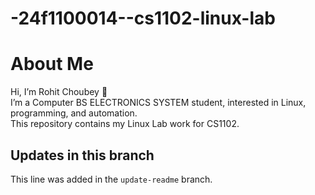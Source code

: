 # -24f1100014--cs1102-linux-lab
# About Me

Hi, I’m Rohit Choubey 👋  
I’m a Computer BS ELECTRONICS SYSTEM student, interested in Linux, programming, and automation.  
This repository contains my Linux Lab work for CS1102.  

## Updates in this branch
This line was added in the `update-readme` branch.
